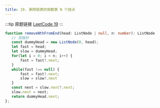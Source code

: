 ```yaml
---
title: 19. 删除链表的倒数第 N 个结点
---
```


:::tip 原题链接
[LeetCode 19](https://leetcode-cn.com/problems/remove-nth-node-from-end-of-list/)
:::


```typescript
function removeNthFromEnd(head: ListNode | null, n: number): ListNode | null {
   // 双指针
   const dummyHead = new ListNode(0, head);
   let fast = head;
   let slow = dummyHead;
   for(let i = 0; i < n; i++) {
       fast = fast?.next;
   }
   while(fast !== null) {
       fast = fast?.next;
       slow = slow?.next
   }
   const next = slow.next?.next;
   slow.next = next;
   return dummyHead.next;
};
```
